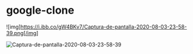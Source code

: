 # google-clone
![img]https://i.ibb.co/gW4BKv7/Captura-de-pantalla-2020-08-03-23-58-39.png[/img]

<img src="https://i.ibb.co/gW4BKv7/Captura-de-pantalla-2020-08-03-23-58-39.png" alt="Captura-de-pantalla-2020-08-03-23-58-39" border="0" />

